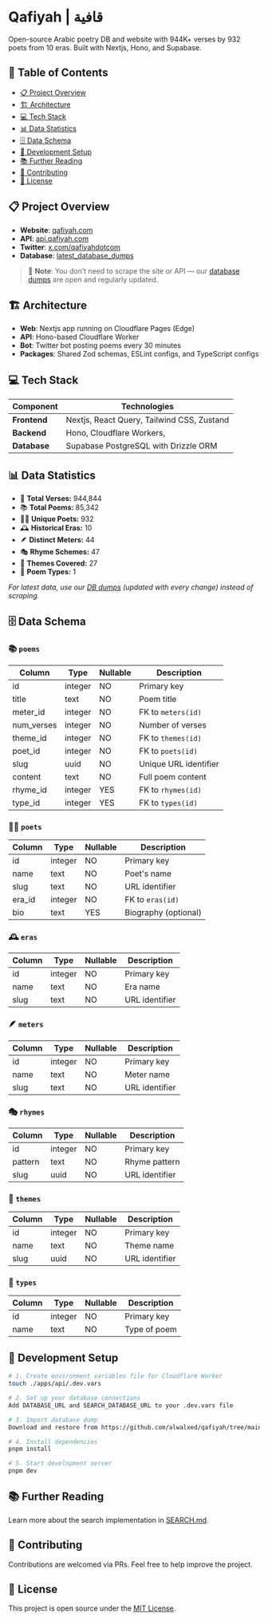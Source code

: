 # Qafiyah | قافية

Open-source Arabic poetry DB and website with 944K+ verses by 932 poets from 10 eras. Built with Nextjs, Hono, and Supabase.

## 📑 Table of Contents

- [📋 Project Overview](#-project-overview)
- [🏗️ Architecture](#️-architecture)
- [💻 Tech Stack](#-tech-stack)
- [📊 Data Statistics](#-data-statistics)
- [🗄️ Data Schema](#️-data-schema)
- [🚀 Development Setup](#-development-setup)
- [📚 Further Reading](#-further-reading)
- [🤝 Contributing](#-contributing)
- [📄 License](#-license)

## 📋 Project Overview

- **Website**: [qafiyah.com](https://qafiyah.com)
- **API**: [api.qafiyah.com](https://api.qafiyah.com)
- **Twitter**: [x.com/qafiyahdotcom](https://twitter.com/qafiyahdotcom)
- **Database**: [latest_database_dumps](https://github.com/alwalxed/qafiyah/tree/main/.db_dumps)

> 🔔 **Note**: You don’t need to scrape the site or API — our [database dumps](https://github.com/alwalxed/qafiyah/tree/main/.db_dumps) are open and regularly updated.

## 🏗️ Architecture

- **Web**: Nextjs app running on Cloudflare Pages (Edge)
- **API**: Hono-based Cloudflare Worker
- **Bot**: Twitter bot posting poems every 30 minutes
- **Packages**: Shared Zod schemas, ESLint configs, and TypeScript configs

## 💻 Tech Stack

| Component    | Technologies                               |
| ------------ | ------------------------------------------ |
| **Frontend** | Nextjs, React Query, Tailwind CSS, Zustand |
| **Backend**  | Hono, Cloudflare Workers,                  |
| **Database** | Supabase PostgreSQL with Drizzle ORM       |

## 📊 Data Statistics

- 📝 **Total Verses:** 944,844
- 📚 **Total Poems:** 85,342
- 🧑‍🎤 **Unique Poets:** 932
- 🕰️ **Historical Eras:** 10
- 🪶 **Distinct Meters:** 44
- 🎭 **Rhyme Schemes:** 47
- 🎨 **Themes Covered:** 27
- 🧾 **Poem Types:** 1

_For latest data, use our [DB dumps](https://github.com/alwalxed/qafiyah/tree/main/.db_dumps) (updated with every change) instead of scraping._

## 🗄️ Data Schema

### 📚 `poems`

| Column     | Type    | Nullable | Description           |
| ---------- | ------- | -------- | --------------------- |
| id         | integer | NO       | Primary key           |
| title      | text    | NO       | Poem title            |
| meter_id   | integer | NO       | FK to `meters(id)`    |
| num_verses | integer | NO       | Number of verses      |
| theme_id   | integer | NO       | FK to `themes(id)`    |
| poet_id    | integer | NO       | FK to `poets(id)`     |
| slug       | uuid    | NO       | Unique URL identifier |
| content    | text    | NO       | Full poem content     |
| rhyme_id   | integer | YES      | FK to `rhymes(id)`    |
| type_id    | integer | YES      | FK to `types(id)`     |

### 🧑‍🎤 `poets`

| Column | Type    | Nullable | Description          |
| ------ | ------- | -------- | -------------------- |
| id     | integer | NO       | Primary key          |
| name   | text    | NO       | Poet's name          |
| slug   | text    | NO       | URL identifier       |
| era_id | integer | NO       | FK to `eras(id)`     |
| bio    | text    | YES      | Biography (optional) |

### 🕰️ `eras`

| Column | Type    | Nullable | Description    |
| ------ | ------- | -------- | -------------- |
| id     | integer | NO       | Primary key    |
| name   | text    | NO       | Era name       |
| slug   | text    | NO       | URL identifier |

### 🪶 `meters`

| Column | Type    | Nullable | Description    |
| ------ | ------- | -------- | -------------- |
| id     | integer | NO       | Primary key    |
| name   | text    | NO       | Meter name     |
| slug   | text    | NO       | URL identifier |

### 🎭 `rhymes`

| Column  | Type    | Nullable | Description    |
| ------- | ------- | -------- | -------------- |
| id      | integer | NO       | Primary key    |
| pattern | text    | NO       | Rhyme pattern  |
| slug    | uuid    | NO       | URL identifier |

### 🎨 `themes`

| Column | Type    | Nullable | Description    |
| ------ | ------- | -------- | -------------- |
| id     | integer | NO       | Primary key    |
| name   | text    | NO       | Theme name     |
| slug   | uuid    | NO       | URL identifier |

### 📝 `types`

| Column | Type    | Nullable | Description  |
| ------ | ------- | -------- | ------------ |
| id     | integer | NO       | Primary key  |
| name   | text    | NO       | Type of poem |

## 🚀 Development Setup

```bash
# 1. Create environment variables file for Cloudflare Worker
touch ./apps/api/.dev.vars

# 2. Set up your database connections
Add DATABASE_URL and SEARCH_DATABASE_URL to your .dev.vars file

# 3. Import database dump
Download and restore from https://github.com/alwalxed/qafiyah/tree/main/.db_dumps

# 4. Install dependencies
pnpm install

# 5. Start development server
pnpm dev
```

## 📚 Further Reading

Learn more about the search implementation in [SEARCH.md](https://github.com/alwalxed/qafiyah/blob/main/notes/features/SEARCH.md).

## 🤝 Contributing

Contributions are welcomed via PRs. Feel free to help improve the project.

## 📄 License

This project is open source under the [MIT License](https://github.com/alwalxed/qafiyah/blob/main/LICENSE).
